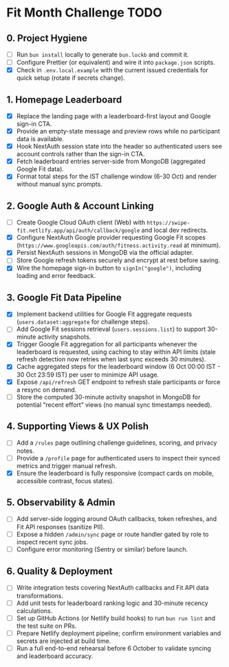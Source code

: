 # Fit Month Challenge TODO

## 0. Project Hygiene
- [ ] Run `bun install` locally to generate `bun.lockb` and commit it.
- [ ] Configure Prettier (or equivalent) and wire it into `package.json` scripts.
- [x] Check in `.env.local.example` with the current issued credentials for quick setup (rotate if secrets change).

## 1. Homepage Leaderboard
- [x] Replace the landing page with a leaderboard-first layout and Google sign-in CTA.
- [x] Provide an empty-state message and preview rows while no participant data is available.
- [x] Hook NextAuth session state into the header so authenticated users see account controls rather than the sign-in CTA.
- [x] Fetch leaderboard entries server-side from MongoDB (aggregated Google Fit data).
- [x] Format total steps for the IST challenge window (6-30 Oct) and render without manual sync prompts.

## 2. Google Auth & Account Linking
- [ ] Create Google Cloud OAuth client (Web) with `https://swipe-fit.netlify.app/api/auth/callback/google` and local dev redirects.
- [x] Configure NextAuth Google provider requesting Google Fit scopes (`https://www.googleapis.com/auth/fitness.activity.read` at minimum).
- [x] Persist NextAuth sessions in MongoDB via the official adapter.
- [ ] Store Google refresh tokens securely and encrypt at rest before saving.
- [x] Wire the homepage sign-in button to `signIn("google")`, including loading and error feedback.

## 3. Google Fit Data Pipeline
- [x] Implement backend utilities for Google Fit aggregate requests (`users.dataset:aggregate` for challenge steps).
- [ ] Add Google Fit sessions retrieval (`users.sessions.list`) to support 30-minute activity snapshots.
- [x] Trigger Google Fit aggregation for all participants whenever the leaderboard is requested, using caching to stay within API limits (stale refresh detection now retries when last sync exceeds 30 minutes).
- [x] Cache aggregated steps for the leaderboard window (6 Oct 00:00 IST - 30 Oct 23:59 IST) per user to minimize API usage.
- [x] Expose `/api/refresh` GET endpoint to refresh stale participants or force a resync on demand.
- [ ] Store the computed 30-minute activity snapshot in MongoDB for potential “recent effort” views (no manual sync timestamps needed).

## 4. Supporting Views & UX Polish
- [ ] Add a `/rules` page outlining challenge guidelines, scoring, and privacy notes.
- [ ] Provide a `/profile` page for authenticated users to inspect their synced metrics and trigger manual refresh.
- [x] Ensure the leaderboard is fully responsive (compact cards on mobile, accessible contrast, focus states).

## 5. Observability & Admin
- [ ] Add server-side logging around OAuth callbacks, token refreshes, and Fit API responses (sanitize PII).
- [ ] Expose a hidden `/admin/sync` page or route handler gated by role to inspect recent sync jobs.
- [ ] Configure error monitoring (Sentry or similar) before launch.

## 6. Quality & Deployment
- [ ] Write integration tests covering NextAuth callbacks and Fit API data transformations.
- [ ] Add unit tests for leaderboard ranking logic and 30-minute recency calculations.
- [ ] Set up GitHub Actions (or Netlify build hooks) to run `bun run lint` and the test suite on PRs.
- [ ] Prepare Netlify deployment pipeline; confirm environment variables and secrets are injected at build time.
- [ ] Run a full end-to-end rehearsal before 6 October to validate syncing and leaderboard accuracy.
